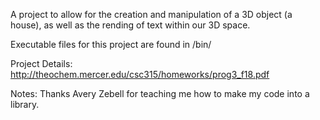 A project to allow for the creation and manipulation of a 3D object (a house),
as well as the rending of text within our 3D space.

Executable files for this project are found in /bin/

Project Details: http://theochem.mercer.edu/csc315/homeworks/prog3_f18.pdf

Notes:
Thanks Avery Zebell for teaching me how to make my code into a library.
